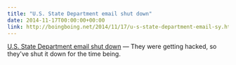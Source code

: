 ```yaml
---
title: "U.S. State Department email shut down"
date: 2014-11-17T00:00:00+00:00
link: http://boingboing.net/2014/11/17/u-s-state-department-email-sy.html
---
```

[U.S. State Department email shut down](http://boingboing.net/2014/11/17/u-s-state-department-email-sy.html) &mdash; 
 They were getting hacked, so they've shut it down for the time being.
